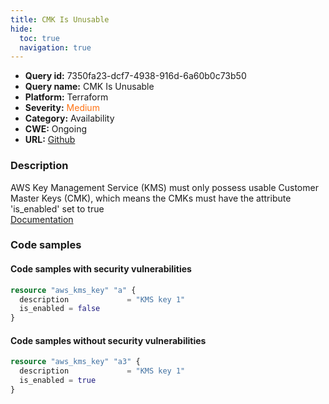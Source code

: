 ```yaml
---
title: CMK Is Unusable
hide:
  toc: true
  navigation: true
---
```


-   **Query id:** 7350fa23-dcf7-4938-916d-6a60b0c73b50
-   **Query name:** CMK Is Unusable
-   **Platform:** Terraform
-   **Severity:** <span style="color:#ff7213">Medium</span>
-   **Category:** Availability
-   **CWE:** Ongoing
-   **URL:** [Github](https://github.com/DataDog/kics/tree/master/assets/queries/terraform/aws/cmk_is_unusable)

### Description
AWS Key Management Service (KMS) must only possess usable Customer Master Keys (CMK), which means the CMKs must have the attribute 'is_enabled' set to true<br>
[Documentation](https://registry.terraform.io/providers/hashicorp/aws/latest/docs/resources/kms_key#is_enabled)

### Code samples
#### Code samples with security vulnerabilities
```tf title="Positive test num. 1 - tf file" hl_lines="3"
resource "aws_kms_key" "a" {
  description             = "KMS key 1"
  is_enabled = false
}

```


#### Code samples without security vulnerabilities
```tf title="Negative test num. 1 - tf file"
resource "aws_kms_key" "a3" {
  description             = "KMS key 1"
  is_enabled = true
}

```
